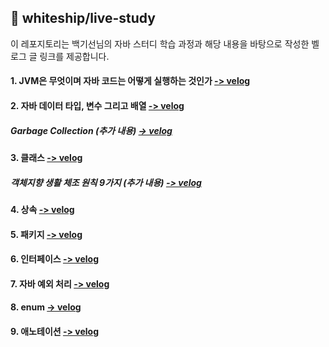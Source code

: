 ## 📝 whiteship/live-study
이 레포지토리는 백기선님의 자바 스터디 학습 과정과 해당 내용을 바탕으로 작성한 벨로그 글 링크를 제공합니다.

#### 1. JVM은 무엇이며 자바 코드는 어떻게 실행하는 것인가  [-> velog](https://velog.io/@smj_716/JVM%EC%9D%80-%EB%AC%B4%EC%97%87%EC%9D%B4%EB%A9%B0-%EC%9E%90%EB%B0%94-%EC%BD%94%EB%93%9C%EB%8A%94-%EC%96%B4%EB%96%BB%EA%B2%8C-%EC%8B%A4%ED%96%89%ED%95%98%EB%8A%94-%EA%B2%83%EC%9D%B8%EA%B0%80)
#### 2. 자바 데이터 타입, 변수 그리고 배열  [-> velog](https://velog.io/@smj_716/%EC%9E%90%EB%B0%94-%EB%8D%B0%EC%9D%B4%ED%84%B0-%ED%83%80%EC%9E%85-%EB%B3%80%EC%88%98-%EB%B0%B0%EC%97%B4)
##### Garbage Collection (추가 내용)   [-> velog](https://velog.io/@smj_716/Garbage-Collection-%EC%B6%94%EA%B0%80-%EB%82%B4%EC%9A%A9)
#### 3. 클래스  [-> velog](https://velog.io/@smj_716/%ED%81%B4%EB%9E%98%EC%8A%A4)
##### 객체지향 생활 체조 원칙 9가지 (추가 내용)  [-> velog](https://velog.io/@smj_716/%EA%B0%9D%EC%B2%B4%EC%A7%80%ED%96%A5-%EC%83%9D%ED%99%9C-%EC%B2%B4%EC%A1%B0-%EC%9B%90%EC%B9%99-9%EA%B0%80%EC%A7%80)
#### 4. 상속  [-> velog](https://velog.io/@smj_716/%EC%83%81%EC%86%8D)
#### 5. 패키지  [-> velog](https://velog.io/@smj_716/%ED%8C%A8%ED%82%A4%EC%A7%80)
#### 6. 인터페이스 [-> velog](https://velog.io/@smj_716/%EC%9D%B8%ED%84%B0%ED%8E%98%EC%9D%B4%EC%8A%A4) 
#### 7. 자바 예외 처리 [-> velog](https://velog.io/@smj_716/%EC%9E%90%EB%B0%94-%EC%98%88%EC%99%B8-%EC%B2%98%EB%A6%AC)
#### 8. enum [-> velog](https://velog.io/@smj_716/Enum)
#### 9. 애노테이션 [-> velog](https://velog.io/@smj_716/%EC%95%A0%EB%85%B8%ED%85%8C%EC%9D%B4%EC%85%98)
